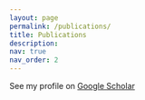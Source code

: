 ```yaml
---
layout: page
permalink: /publications/
title: Publications
description:  
nav: true
nav_order: 2
---
```




See my profile on [Google Scholar](https://scholar.google.com/citations?user=V32KjH0AAAAJ&hl=en)


